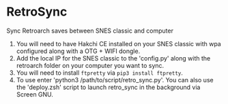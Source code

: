 # RetroSync
Sync Retroarch saves between SNES classic and computer

1.  You will need to have Hakchi CE installed on your SNES classic with wpa configured along with a OTG + WIFI dongle.
2.  Add the local IP for the SNES classic to the 'config.py' along with the retroarch folder on your computer you want to sync.
3.  You will need to install `ftpretty` via `pip3 install ftpretty`.
4.  To use enter 'python3 /path/to/script/retro_sync.py'.  You can also use the 'deploy.zsh' script to launch retro_sync in the background via Screen GNU.
